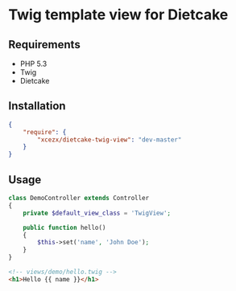 # Twig template view for Dietcake

## Requirements

- PHP 5.3
- Twig
- Dietcake

## Installation

```json
{
    "require": {
        "xcezx/dietcake-twig-view": "dev-master"
    }
}
```

## Usage

```php
class DemoController extends Controller
{
    private $default_view_class = 'TwigView';

    public function hello()
    {
        $this->set('name', 'John Doe');
    }
}
```

```html
<!-- views/demo/hello.twig -->
<h1>Hello {{ name }}</h1>
```
